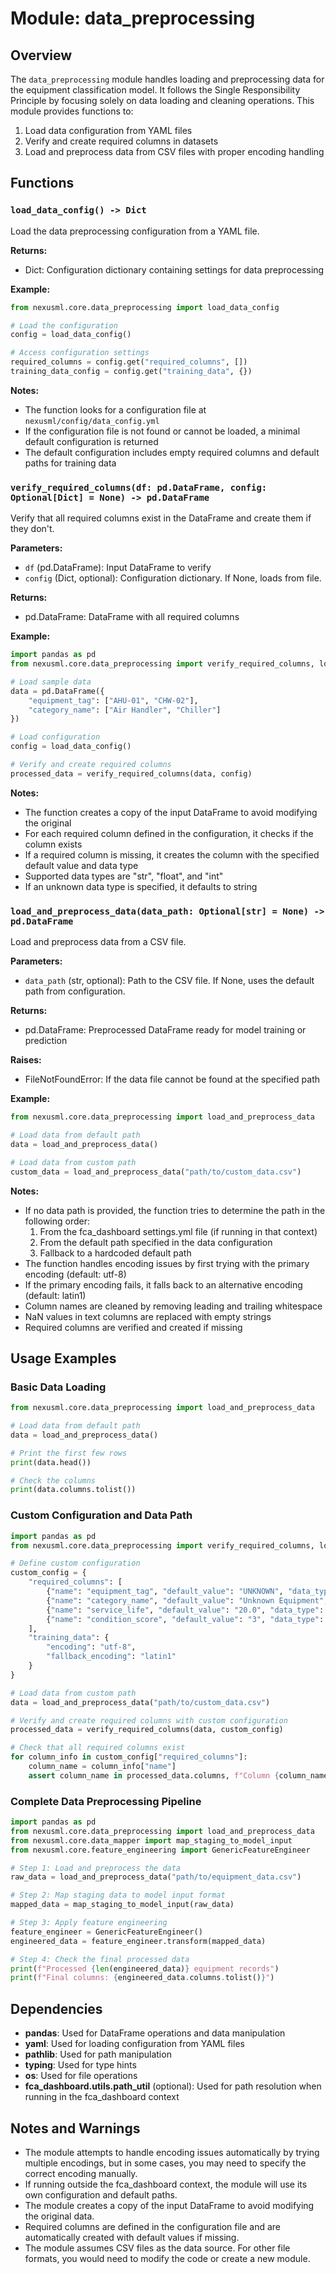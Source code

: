 # Module: data_preprocessing

## Overview

The `data_preprocessing` module handles loading and preprocessing data for the equipment classification model. It follows the Single Responsibility Principle by focusing solely on data loading and cleaning operations. This module provides functions to:

1. Load data configuration from YAML files
2. Verify and create required columns in datasets
3. Load and preprocess data from CSV files with proper encoding handling

## Functions

### `load_data_config() -> Dict`

Load the data preprocessing configuration from a YAML file.

**Returns:**
- Dict: Configuration dictionary containing settings for data preprocessing

**Example:**
```python
from nexusml.core.data_preprocessing import load_data_config

# Load the configuration
config = load_data_config()

# Access configuration settings
required_columns = config.get("required_columns", [])
training_data_config = config.get("training_data", {})
```

**Notes:**
- The function looks for a configuration file at `nexusml/config/data_config.yml`
- If the configuration file is not found or cannot be loaded, a minimal default configuration is returned
- The default configuration includes empty required columns and default paths for training data

### `verify_required_columns(df: pd.DataFrame, config: Optional[Dict] = None) -> pd.DataFrame`

Verify that all required columns exist in the DataFrame and create them if they don't.

**Parameters:**
- `df` (pd.DataFrame): Input DataFrame to verify
- `config` (Dict, optional): Configuration dictionary. If None, loads from file.

**Returns:**
- pd.DataFrame: DataFrame with all required columns

**Example:**
```python
import pandas as pd
from nexusml.core.data_preprocessing import verify_required_columns, load_data_config

# Load sample data
data = pd.DataFrame({
    "equipment_tag": ["AHU-01", "CHW-02"],
    "category_name": ["Air Handler", "Chiller"]
})

# Load configuration
config = load_data_config()

# Verify and create required columns
processed_data = verify_required_columns(data, config)
```

**Notes:**
- The function creates a copy of the input DataFrame to avoid modifying the original
- For each required column defined in the configuration, it checks if the column exists
- If a required column is missing, it creates the column with the specified default value and data type
- Supported data types are "str", "float", and "int"
- If an unknown data type is specified, it defaults to string

### `load_and_preprocess_data(data_path: Optional[str] = None) -> pd.DataFrame`

Load and preprocess data from a CSV file.

**Parameters:**
- `data_path` (str, optional): Path to the CSV file. If None, uses the default path from configuration.

**Returns:**
- pd.DataFrame: Preprocessed DataFrame ready for model training or prediction

**Raises:**
- FileNotFoundError: If the data file cannot be found at the specified path

**Example:**
```python
from nexusml.core.data_preprocessing import load_and_preprocess_data

# Load data from default path
data = load_and_preprocess_data()

# Load data from custom path
custom_data = load_and_preprocess_data("path/to/custom_data.csv")
```

**Notes:**
- If no data path is provided, the function tries to determine the path in the following order:
  1. From the fca_dashboard settings.yml file (if running in that context)
  2. From the default path specified in the data configuration
  3. Fallback to a hardcoded default path
- The function handles encoding issues by first trying with the primary encoding (default: utf-8)
- If the primary encoding fails, it falls back to an alternative encoding (default: latin1)
- Column names are cleaned by removing leading and trailing whitespace
- NaN values in text columns are replaced with empty strings
- Required columns are verified and created if missing

## Usage Examples

### Basic Data Loading

```python
from nexusml.core.data_preprocessing import load_and_preprocess_data

# Load data from default path
data = load_and_preprocess_data()

# Print the first few rows
print(data.head())

# Check the columns
print(data.columns.tolist())
```

### Custom Configuration and Data Path

```python
import pandas as pd
from nexusml.core.data_preprocessing import verify_required_columns, load_and_preprocess_data

# Define custom configuration
custom_config = {
    "required_columns": [
        {"name": "equipment_tag", "default_value": "UNKNOWN", "data_type": "str"},
        {"name": "category_name", "default_value": "Unknown Equipment", "data_type": "str"},
        {"name": "service_life", "default_value": "20.0", "data_type": "float"},
        {"name": "condition_score", "default_value": "3", "data_type": "int"}
    ],
    "training_data": {
        "encoding": "utf-8",
        "fallback_encoding": "latin1"
    }
}

# Load data from custom path
data = load_and_preprocess_data("path/to/custom_data.csv")

# Verify and create required columns with custom configuration
processed_data = verify_required_columns(data, custom_config)

# Check that all required columns exist
for column_info in custom_config["required_columns"]:
    column_name = column_info["name"]
    assert column_name in processed_data.columns, f"Column {column_name} is missing"
```

### Complete Data Preprocessing Pipeline

```python
import pandas as pd
from nexusml.core.data_preprocessing import load_and_preprocess_data
from nexusml.core.data_mapper import map_staging_to_model_input
from nexusml.core.feature_engineering import GenericFeatureEngineer

# Step 1: Load and preprocess the data
raw_data = load_and_preprocess_data("path/to/equipment_data.csv")

# Step 2: Map staging data to model input format
mapped_data = map_staging_to_model_input(raw_data)

# Step 3: Apply feature engineering
feature_engineer = GenericFeatureEngineer()
engineered_data = feature_engineer.transform(mapped_data)

# Step 4: Check the final processed data
print(f"Processed {len(engineered_data)} equipment records")
print(f"Final columns: {engineered_data.columns.tolist()}")
```

## Dependencies

- **pandas**: Used for DataFrame operations and data manipulation
- **yaml**: Used for loading configuration from YAML files
- **pathlib**: Used for path manipulation
- **typing**: Used for type hints
- **os**: Used for file operations
- **fca_dashboard.utils.path_util** (optional): Used for path resolution when running in the fca_dashboard context

## Notes and Warnings

- The module attempts to handle encoding issues automatically by trying multiple encodings, but in some cases, you may need to specify the correct encoding manually.
- If running outside the fca_dashboard context, the module will use its own configuration and default paths.
- The module creates a copy of the input DataFrame to avoid modifying the original data.
- Required columns are defined in the configuration file and are automatically created with default values if missing.
- The module assumes CSV files as the data source. For other file formats, you would need to modify the code or create a new module.